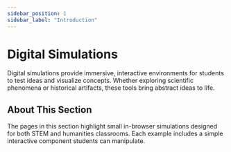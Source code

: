 ```yaml
---
sidebar_position: 1
sidebar_label: "Introduction"
---
```


# Digital Simulations

Digital simulations provide immersive, interactive environments for students to test ideas and visualize concepts. Whether exploring scientific phenomena or historical artifacts, these tools bring abstract ideas to life.

## About This Section

The pages in this section highlight small in-browser simulations designed for both STEM and humanities classrooms. Each example includes a simple interactive component students can manipulate.
